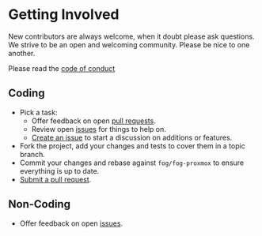 # Getting Involved

New contributors are always welcome, when it doubt please ask questions. We strive to be an open and welcoming community. Please be nice to one another.

Please read the [code of conduct](https://github.com/tristanrobert/fog-proxmox/blob/develop/CODE_OF_CONDUCT.md)

## Coding

* Pick a task:
  * Offer feedback on open [pull requests](https://github.com/tristanrobert/fog-proxmox/pulls).
  * Review open [issues](https://github.com/tristanrobert/fog-proxmox/issues) for things to help on.
  * [Create an issue](https://github.com/tristanrobert/fog-proxmox/issues/new) to start a discussion on additions or features.
* Fork the project, add your changes and tests to cover them in a topic branch.
* Commit your changes and rebase against `fog/fog-proxmox` to ensure everything is up to date.
* [Submit a pull request](https://github.com/tristanrobert/fog-proxmox/compare/).

## Non-Coding

* Offer feedback on open [issues](https://github.com/tristanrobert/fog-proxmox/issues).
